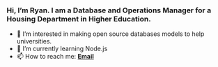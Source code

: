 ### Hi, I’m Ryan. I am a Database and Operations Manager for a Housing Department in Higher Education. 


- 👀 I’m interested in making open source databases models to help universities.
- 🌱 I’m currently learning Node.js
- 📫 How to reach me: **[Email](mailto:ryan@ryanevaul.com)**
